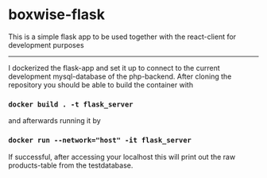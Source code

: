# boxwise-flask
This is a simple flask app to be used together with the react-client for development purposes

------

I dockerized the flask-app and set it up to connect to the current development mysql-database of the php-backend.
After cloning the repository you should be able to build the container with 

### `docker build . -t flask_server`

and afterwards running it by 

### `docker run --network="host" -it flask_server`

If successful, after accessing your localhost this will print out the raw products-table from the testdatabase.

